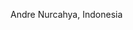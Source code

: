 Andre Nurcahya, Indonesia

<!---
andrenurc/andrenurc is a ✨ special ✨ repository because its `README.md` (this file) appears on your GitHub profile.
You can click the Preview link to take a look at your changes.
--->
